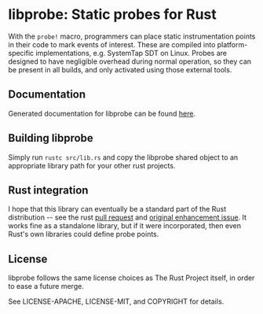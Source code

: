 # libprobe: Static probes for Rust

With the `probe!` macro, programmers can place static instrumentation
points in their code to mark events of interest.  These are compiled into
platform-specific implementations, e.g. SystemTap SDT on Linux.  Probes are
designed to have negligible overhead during normal operation, so they can
be present in all builds, and only activated using those external tools.

## Documentation

Generated documentation for libprobe can be found
[here](https://cuviper.github.io/rust-libprobe/doc/probe/index.html).

## Building libprobe

Simply run `rustc src/lib.rs` and copy the libprobe shared object to an
appropriate library path for your other rust projects.

## Rust integration

I hope that this library can eventually be a standard part of the Rust
distribution -- see the rust [pull request][libprobe-pr] and [original
enhancement issue][dtrace-issue].  It works fine as a standalone library,
but if it were incorporated, then even Rust's own libraries could define
probe points.

[libprobe-pr]: https://github.com/rust-lang/rust/pull/14031
[dtrace-issue]: https://github.com/rust-lang/rust/issues/6816

## License

libprobe follows the same license choices as The Rust Project itself, in
order to ease a future merge.

See LICENSE-APACHE, LICENSE-MIT, and COPYRIGHT for details.
